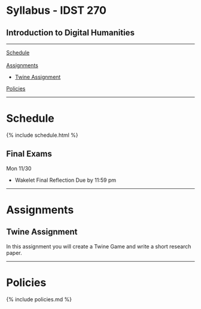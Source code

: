 # Syllabus - IDST 270

## Introduction to Digital Humanities

_____

[Schedule](#schedule) <br /> <br />
[Assignments](#assignments)

* [Twine Assignment](##twine) <br />

[Policies](#policies) <br />

_____

# Schedule

{% include schedule.html %}

## Final Exams

Mon 11/30 

* Wakelet Final Reflection Due by 11:59 pm

_____

# Assignments

## Twine Assignment

In this assignment you will create a Twine Game and write a short research paper.
_____

# Policies

{% include policies.md %}
